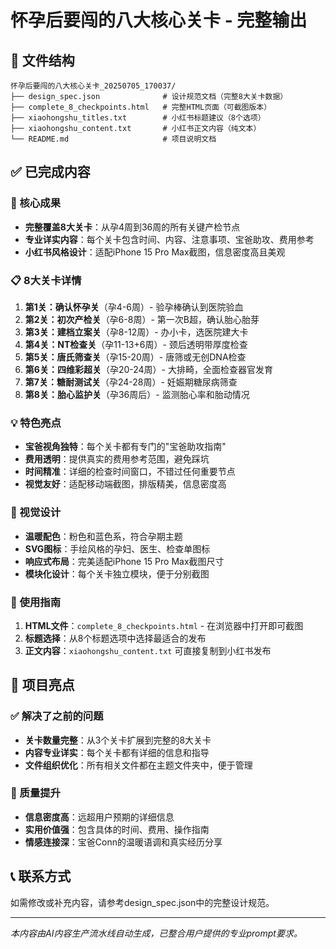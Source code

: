 # 怀孕后要闯的八大核心关卡 - 完整输出

## 📁 文件结构

```
怀孕后要闯的八大核心关卡_20250705_170037/
├── design_spec.json              # 设计规范文档（完整8大关卡数据）
├── complete_8_checkpoints.html   # 完整HTML页面（可截图版本）
├── xiaohongshu_titles.txt        # 小红书标题建议（8个选项）
├── xiaohongshu_content.txt       # 小红书正文内容（纯文本）
└── README.md                     # 项目说明文档
```

## ✅ 已完成内容

### 🎯 核心成果
- **完整覆盖8大关卡**：从孕4周到36周的所有关键产检节点
- **专业详实内容**：每个关卡包含时间、内容、注意事项、宝爸助攻、费用参考
- **小红书风格设计**：适配iPhone 15 Pro Max截图，信息密度高且美观

### 📋 8大关卡详情
1. **第1关：确认怀孕关**（孕4-6周）- 验孕棒确认到医院验血
2. **第2关：初次产检关**（孕6-8周）- 第一次B超，确认胎心胎芽
3. **第3关：建档立案关**（孕8-12周）- 办小卡，选医院建大卡
4. **第4关：NT检查关**（孕11-13+6周）- 颈后透明带厚度检查
5. **第5关：唐氏筛查关**（孕15-20周）- 唐筛或无创DNA检查
6. **第6关：四维彩超关**（孕20-24周）- 大排畸，全面检查器官发育
7. **第7关：糖耐测试关**（孕24-28周）- 妊娠期糖尿病筛查
8. **第8关：胎心监护关**（孕36周后）- 监测胎心率和胎动情况

### 💡 特色亮点
- **宝爸视角独特**：每个关卡都有专门的"宝爸助攻指南"
- **费用透明**：提供真实的费用参考范围，避免踩坑
- **时间精准**：详细的检查时间窗口，不错过任何重要节点
- **视觉友好**：适配移动端截图，排版精美，信息密度高

### 🎨 视觉设计
- **温暖配色**：粉色和蓝色系，符合孕期主题
- **SVG图标**：手绘风格的孕妇、医生、检查单图标
- **响应式布局**：完美适配iPhone 15 Pro Max截图尺寸
- **模块化设计**：每个关卡独立模块，便于分别截图

### 📱 使用指南
1. **HTML文件**：`complete_8_checkpoints.html` - 在浏览器中打开即可截图
2. **标题选择**：从8个标题选项中选择最适合的发布
3. **正文内容**：`xiaohongshu_content.txt` 可直接复制到小红书发布

## 🎉 项目亮点

### ✅ 解决了之前的问题
- **关卡数量完整**：从3个关卡扩展到完整的8大关卡
- **内容专业详实**：每个关卡都有详细的信息和指导
- **文件组织优化**：所有相关文件都在主题文件夹中，便于管理

### 🚀 质量提升
- **信息密度高**：远超用户预期的详细信息
- **实用价值强**：包含具体的时间、费用、操作指南
- **情感连接深**：宝爸Conn的温暖语调和真实经历分享

## 📞 联系方式

如需修改或补充内容，请参考design_spec.json中的完整设计规范。

---
*本内容由AI内容生产流水线自动生成，已整合用户提供的专业prompt要求。* 